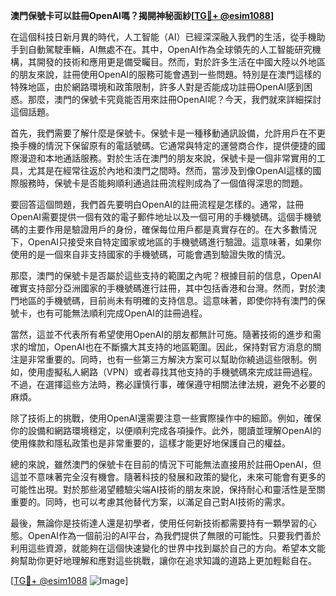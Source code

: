 **澳門保號卡可以註冊OpenAI嗎？揭開神秘面紗[[TG💪+ @esim1088](https://t.me/s/esim1088)]**

在這個科技日新月異的時代，人工智能（AI）已經深深融入我們的生活，從手機助手到自動駕駛車輛，AI無處不在。其中，OpenAI作為全球領先的人工智能研究機構，其開發的技術和應用更是備受矚目。然而，對於許多生活在中國大陸以外地區的朋友來說，註冊使用OpenAI的服務可能會遇到一些問題。特別是在澳門這樣的特殊地區，由於網路環境和政策限制，許多人對是否能成功註冊OpenAI感到困惑。那麼，澳門的保號卡究竟能否用來註冊OpenAI呢？今天，我們就來詳細探討這個話題。

首先，我們需要了解什麼是保號卡。保號卡是一種移動通訊設備，允許用戶在不更換手機的情況下保留原有的電話號碼。它通常與特定的運營商合作，提供便捷的國際漫遊和本地通話服務。對於生活在澳門的朋友來說，保號卡是一個非常實用的工具，尤其是在經常往返於內地和澳門之間時。然而，當涉及到像OpenAI這樣的國際服務時，保號卡是否能夠順利通過註冊流程則成為了一個值得深思的問題。

要回答這個問題，我們首先要明白OpenAI的註冊流程是怎樣的。通常，註冊OpenAI需要提供一個有效的電子郵件地址以及一個可用的手機號碼。這個手機號碼的主要作用是驗證用戶的身份，確保每位用戶都是真實存在的。在大多數情況下，OpenAI只接受來自特定國家或地區的手機號碼進行驗證。這意味著，如果你使用的是一個來自非支持國家的手機號碼，可能會遇到驗證失敗的情況。

那麼，澳門的保號卡是否屬於這些支持的範圍之內呢？根據目前的信息，OpenAI確實支持部分亞洲國家的手機號碼進行註冊，其中包括香港和台灣。然而，對於澳門地區的手機號碼，目前尚未有明確的支持信息。這意味著，即使你持有澳門的保號卡，也有可能無法順利完成OpenAI的註冊過程。

當然，這並不代表所有希望使用OpenAI的朋友都無計可施。隨著技術的進步和需求的增加，OpenAI也在不斷擴大其支持的地區範圍。因此，保持對官方消息的關注是非常重要的。同時，也有一些第三方解決方案可以幫助你繞過這些限制。例如，使用虛擬私人網路（VPN）或者尋找其他支持的手機號碼來完成註冊過程。不過，在選擇這些方法時，務必謹慎行事，確保遵守相關法律法規，避免不必要的麻煩。

除了技術上的挑戰，使用OpenAI還需要注意一些實際操作中的細節。例如，確保你的設備和網路環境穩定，以便順利完成各項操作。此外，閱讀並理解OpenAI的使用條款和隱私政策也是非常重要的，這樣才能更好地保護自己的權益。

總的來說，雖然澳門的保號卡在目前的情況下可能無法直接用於註冊OpenAI，但這並不意味著完全沒有機會。隨著科技的發展和政策的變化，未來可能會有更多的可能性出現。對於那些渴望體驗尖端AI技術的朋友來說，保持耐心和靈活性是至關重要的。同時，也可以考慮其他替代方案，以滿足自己對AI技術的需求。

最後，無論你是技術達人還是初學者，使用任何新技術都需要持有一顆學習的心態。OpenAI作為一個前沿的AI平台，為我們提供了無限的可能性。只要我們善於利用這些資源，就能夠在這個快速變化的世界中找到屬於自己的方向。希望本文能夠幫助你更好地理解和應對這些挑戰，讓你在追求知識的道路上更加輕鬆自在。

[[TG💪+ @esim1088](https://t.me/s/esim1088) ![Image](https://i.postimg.cc/4NQfJmqS/Snipaste-2025-05-13-00-14-12.png)]
